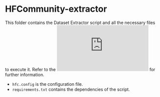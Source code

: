 # HFCommunity-extractor

This folder contains the Dataset Extractor script and all the necessary files to execute it.
Refer to the ![docs](https://github.com/SOM-Research/HFCommunity/docs/usage.html) for further information.

* `hfc.config` is the configuration file.
* `requirements.txt` contains the dependencies of the script.